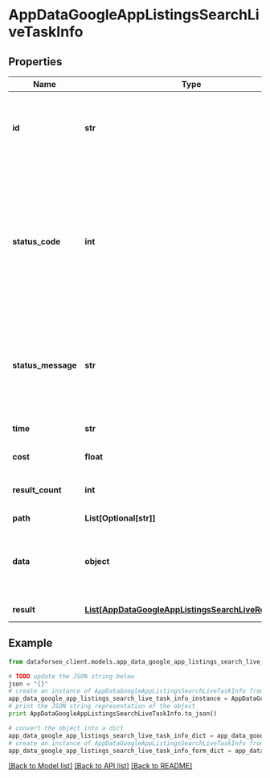 # AppDataGoogleAppListingsSearchLiveTaskInfo


## Properties

Name | Type | Description | Notes
------------ | ------------- | ------------- | -------------
**id** | **str** | task identifier unique task identifier in our system in the UUID format | [optional] 
**status_code** | **int** | status code of the task generated by DataForSEO, can be within the following range: 10000-60000 you can find the full list of the response codes here | [optional] 
**status_message** | **str** | informational message of the task you can find the full list of general informational messages here | [optional] 
**time** | **str** | execution time, seconds | [optional] 
**cost** | **float** | total tasks cost, USD | [optional] 
**result_count** | **int** | number of elements in the result array | [optional] 
**path** | **List[Optional[str]]** | URL path | [optional] 
**data** | **object** | contains the same parameters that you specified in the POST request | [optional] 
**result** | [**List[AppDataGoogleAppListingsSearchLiveResultInfo]**](AppDataGoogleAppListingsSearchLiveResultInfo.md) | array of results | [optional] 

## Example

```python
from dataforseo_client.models.app_data_google_app_listings_search_live_task_info import AppDataGoogleAppListingsSearchLiveTaskInfo

# TODO update the JSON string below
json = "{}"
# create an instance of AppDataGoogleAppListingsSearchLiveTaskInfo from a JSON string
app_data_google_app_listings_search_live_task_info_instance = AppDataGoogleAppListingsSearchLiveTaskInfo.from_json(json)
# print the JSON string representation of the object
print AppDataGoogleAppListingsSearchLiveTaskInfo.to_json()

# convert the object into a dict
app_data_google_app_listings_search_live_task_info_dict = app_data_google_app_listings_search_live_task_info_instance.to_dict()
# create an instance of AppDataGoogleAppListingsSearchLiveTaskInfo from a dict
app_data_google_app_listings_search_live_task_info_form_dict = app_data_google_app_listings_search_live_task_info.from_dict(app_data_google_app_listings_search_live_task_info_dict)
```
[[Back to Model list]](../README.md#documentation-for-models) [[Back to API list]](../README.md#documentation-for-api-endpoints) [[Back to README]](../README.md)


